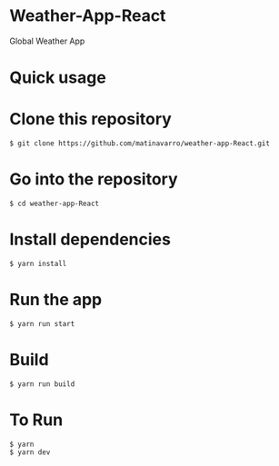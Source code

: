 # Weather-App-React
Global Weather App 

# Quick usage
# Clone this repository
```
$ git clone https://github.com/matinavarro/weather-app-React.git
```
# Go into the repository
```
$ cd weather-app-React
```
# Install dependencies
```
$ yarn install
```
# Run the app
```
$ yarn run start
```
# Build
```
$ yarn run build
```
# To Run
```
$ yarn
$ yarn dev
```
